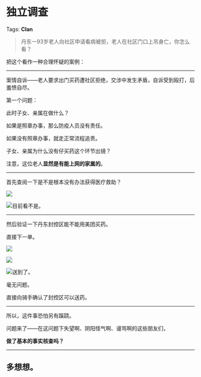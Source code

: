 # 独立调查

Tags: **Clan**

> 丹东一93岁老人向社区申请看病被拒，老人在社区门口上吊身亡，你怎么看？



把这个看作一种合理怀疑的案例：

  




---

案情自诉——老人要求出门买药遭社区拒绝，交涉中发生矛盾，自诉受到殴打，后羞愤自尽。

  


第一个问题：

此时子女、亲属在做什么？

如果是照章办事，那么防疫人员没有责任。

如果没有照章办事，就走正常流程追责。

子女、亲属为什么没有仔买药这个环节出镜？

注意，这位老人**显然是有能上网的家属的**。



---

首先查阅一下是不是根本没有办法获得医疗救助？

![](https://pic1.zhimg.com/50/v2-d4092e0c40b249f6aa886d762a074ab6_720w.jpg?source=1940ef5c)  


![](https://picx1.zhimg.com/50/v2-b72a3ebbd30808e2576589bf41d61fd0_720w.jpg?source=1940ef5c)目前看不是。



---

  


然后验证一下丹东封控区能不能用美团买药。

直接下一单。

![](https://picx1.zhimg.com/50/v2-31236c0bae905441506e15a5581065ee_720w.jpg?source=1940ef5c)  


![](https://pic1.zhimg.com/50/v2-69fdced1632282a470f20900b71f113d_720w.jpg?source=1940ef5c)  


![](https://picx1.zhimg.com/50/v2-aa0995c33e3c7e24ad70adf0480e160d_720w.jpg?source=1940ef5c)送到了。

毫无问题。

直接向骑手确认了封控区可以送药。



---

所以，这件事恐怕另有蹊跷。

  


问题来了——在这问题下失望啊、阴阳怪气啊、谩骂啊的这些朋友们，

**做了基本的事实核查吗？**



---

**多想想。**
--------



